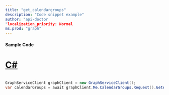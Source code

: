 ```yaml
---
title: "get_calendargroups"
description: "Code snippet example" 
author: "api-doctor
"localization_priority: Normal
ms.prod: "graph"
--- 
```

#### Sample Code
# [C#](#tab/Csharp)

```C#

GraphServiceClient graphClient = new GraphServiceClient();
var calendarGroups = await graphClient.Me.CalendarGroups.Request().GetAsync();

```